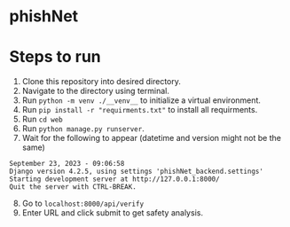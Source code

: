 # phishNet

# Steps to run
1. Clone this repository into desired directory.
2. Navigate to the directory using terminal.
3. Run `python -m venv ./__venv__` to initialize a virtual environment.
4. Run `pip install -r "requirments.txt"` to install all requirments.
5. Run `cd web`
6. Run `python manage.py runserver`.
7. Wait for the following to appear (datetime and version might not be the same)
```
September 23, 2023 - 09:06:58
Django version 4.2.5, using settings 'phishNet_backend.settings'
Starting development server at http://127.0.0.1:8000/
Quit the server with CTRL-BREAK.
```
8. Go to `localhost:8000/api/verify`
9. Enter URL and click submit to get safety analysis.